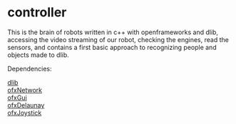 # controller 

This is the brain of robots written in c++ with openframeworks and dlib, accessing the video streaming of our robot, checking the engines, read the sensors, and contains a first basic approach to recognizing people and objects made to dlib.

Dependencies:

<a href="https://github.com/davisking/dlib">dlib</a><br>
<a href="http://openframeworks.cc/documentation/ofxNetwork/">ofxNetwork</a><br>
<a href="http://openframeworks.cc/documentation/ofxGui/">ofxGui</a><br>
<a href="https://github.com/obviousjim/ofxDelaunay">ofxDelaunay</a><br>
<a href="https://github.com/kashimAstro/ofxJoystick">ofxJoystick</a><br>
